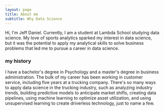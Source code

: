```yaml
---
layout: page
title: About me
subtitle: Why Data Science
---
```


Hi, I'm Jeff Daniel. Currently, I am a student at Lambda School studying data science. My love of sports analytics sparked my interest in data science, but it was the potential to apply my analytical skills to solve business problems that led me to pursue a career in data science.

### my history

I have a bachelor's degree in Psychology and a master's degree in business administration. The bulk of my career has been working in customer service, including five years at a trucking company. There's so many ways to apply data science in the trucking industry, such as analyzing industry trends, building predictive models to anticipate market shifts, creating data pipelines, using machine learning to optimize asset utilization, and using unsupervised learning to create driverless technology, just to name a few.